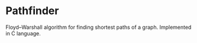 
# Pathfinder

Floyd–Warshall algorithm for finding shortest paths of a graph. Implemented in C language.
